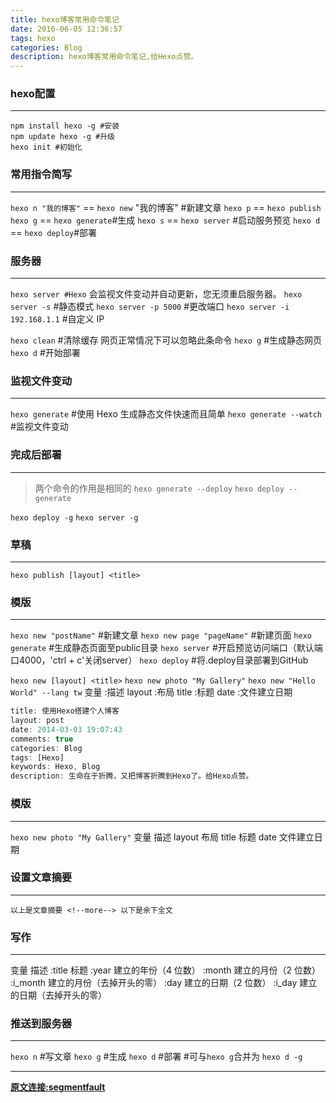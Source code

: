 ```yaml
---
title: hexo博客常用命令笔记
date: 2016-06-05 12:36:57
tags: hexo
categories: Blog
description: hexo博客常用命令笔记,给Hexo点赞。
---
```

### hexo配置
***
```
npm install hexo -g #安装  
npm update hexo -g #升级  
hexo init #初始化
```
### 常用指令简写
***
`hexo n "我的博客"` == `hexo new` "我的博客" #新建文章
`hexo p` == `hexo publish`
`hexo g` == `hexo generate`#生成
`hexo s` == `hexo server` #启动服务预览
`hexo d` == `hexo deploy`#部署
### 服务器
***
`hexo server #Hexo` 会监视文件变动并自动更新，您无须重启服务器。
`hexo server -s` #静态模式
`hexo server -p 5000` #更改端口
`hexo server -i 192.168.1.1` #自定义 IP

`hexo clean` #清除缓存 网页正常情况下可以忽略此条命令
`hexo g` #生成静态网页
`hexo d` #开始部署
### 监视文件变动
***
`hexo generate` #使用 Hexo 生成静态文件快速而且简单
`hexo generate --watch` #监视文件变动
### 完成后部署
***
> 两个命令的作用是相同的
>`hexo generate --deploy`
>`hexo deploy --generate`

`hexo deploy -g`
`hexo server -g`
### 草稿
***
`hexo publish [layout] <title>`
### 模版
***
`hexo new "postName"` #新建文章
`hexo new page "pageName"` #新建页面
`hexo generate` #生成静态页面至public目录
`hexo server` #开启预览访问端口（默认端口4000，'ctrl + c'关闭server）
`hexo deploy` #将.deploy目录部署到GitHub

`hexo new [layout] <title>`
`hexo new photo "My Gallery"`
`hexo new "Hello World" --lang tw`
变量	:描述
layout	:布局
title	:标题
date	:文件建立日期
```javascript
title: 使用Hexo搭建个人博客
layout: post
date: 2014-03-03 19:07:43
comments: true
categories: Blog
tags: [Hexo]
keywords: Hexo, Blog
description: 生命在于折腾，又把博客折腾到Hexo了。给Hexo点赞。
```
### 模版
***
`hexo new photo "My Gallery"`
变量	描述
layout	布局
title	标题
date	文件建立日期
### 设置文章摘要
***
```
以上是文章摘要 <!--more--> 以下是余下全文 
```
### 写作
***
变量	描述
:title	标题
:year	建立的年份（4 位数）
:month	建立的月份（2 位数）
:i_month	建立的月份（去掉开头的零）
:day	建立的日期（2 位数）
:i_day	建立的日期（去掉开头的零）
### 推送到服务器
***
`hexo n` #写文章
`hexo g` #生成
`hexo d` #部署 #可与`hexo g`合并为 `hexo d -g`
***
[**原文连接:segmentfault**](https://segmentfault.com/a/1190000002632530?utm_source=tuicool&utm_medium=referral)


